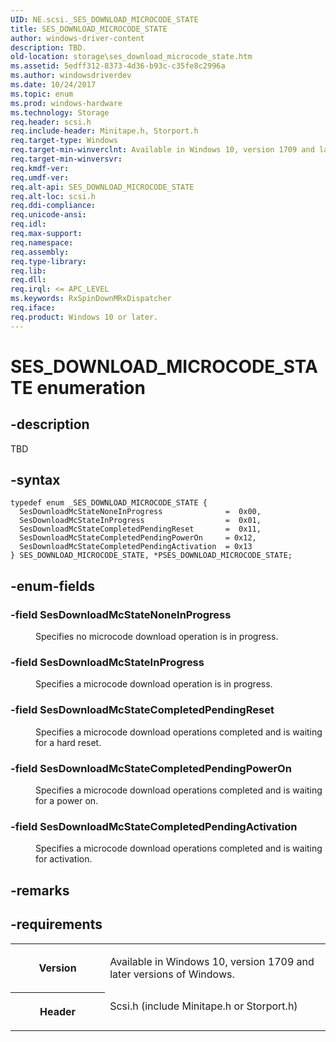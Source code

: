 ```yaml
---
UID: NE.scsi._SES_DOWNLOAD_MICROCODE_STATE
title: SES_DOWNLOAD_MICROCODE_STATE
author: windows-driver-content
description: TBD.
old-location: storage\ses_download_microcode_state.htm
ms.assetid: 5edff312-8373-4d36-b93c-c35fe8c2996a
ms.author: windowsdriverdev
ms.date: 10/24/2017
ms.topic: enum
ms.prod: windows-hardware
ms.technology: Storage
req.header: scsi.h
req.include-header: Minitape.h, Storport.h
req.target-type: Windows
req.target-min-winverclnt: Available in Windows 10, version 1709 and later versions of Windows.
req.target-min-winversvr: 
req.kmdf-ver: 
req.umdf-ver: 
req.alt-api: SES_DOWNLOAD_MICROCODE_STATE
req.alt-loc: scsi.h
req.ddi-compliance: 
req.unicode-ansi: 
req.idl: 
req.max-support: 
req.namespace: 
req.assembly: 
req.type-library: 
req.lib: 
req.dll: 
req.irql: <= APC_LEVEL
ms.keywords: RxSpinDownMRxDispatcher
req.iface: 
req.product: Windows 10 or later.
---
```


# SES_DOWNLOAD_MICROCODE_STATE enumeration



## -description
<p>TBD</p>


## -syntax

````
typedef enum _SES_DOWNLOAD_MICROCODE_STATE { 
  SesDownloadMcStateNoneInProgress              =  0x00,
  SesDownloadMcStateInProgress                  =  0x01,
  SesDownloadMcStateCompletedPendingReset       =  0x11,
  SesDownloadMcStateCompletedPendingPowerOn     = 0x12,
  SesDownloadMcStateCompletedPendingActivation  = 0x13
} SES_DOWNLOAD_MICROCODE_STATE, *PSES_DOWNLOAD_MICROCODE_STATE;
````


## -enum-fields
<dl>

### -field <a id="SesDownloadMcStateNoneInProgress"></a><a id="sesdownloadmcstatenoneinprogress"></a><a id="SESDOWNLOADMCSTATENONEINPROGRESS"></a><b>SesDownloadMcStateNoneInProgress</b>

<dd>
<p>Specifies no microcode download operation is in progress.</p>
</dd>

### -field <a id="SesDownloadMcStateInProgress"></a><a id="sesdownloadmcstateinprogress"></a><a id="SESDOWNLOADMCSTATEINPROGRESS"></a><b>SesDownloadMcStateInProgress</b>

<dd>
<p>Specifies a microcode download operation is in progress.</p>
</dd>

### -field <a id="SesDownloadMcStateCompletedPendingReset"></a><a id="sesdownloadmcstatecompletedpendingreset"></a><a id="SESDOWNLOADMCSTATECOMPLETEDPENDINGRESET"></a><b>SesDownloadMcStateCompletedPendingReset</b>

<dd>
<p>Specifies a microcode download operations completed and is waiting for a hard reset.</p>
</dd>

### -field <a id="SesDownloadMcStateCompletedPendingPowerOn"></a><a id="sesdownloadmcstatecompletedpendingpoweron"></a><a id="SESDOWNLOADMCSTATECOMPLETEDPENDINGPOWERON"></a><b>SesDownloadMcStateCompletedPendingPowerOn</b>

<dd>
<p>Specifies a microcode download operations completed and is waiting for a power on.</p>
</dd>

### -field <a id="SesDownloadMcStateCompletedPendingActivation"></a><a id="sesdownloadmcstatecompletedpendingactivation"></a><a id="SESDOWNLOADMCSTATECOMPLETEDPENDINGACTIVATION"></a><b>SesDownloadMcStateCompletedPendingActivation</b>

<dd>
<p>Specifies a microcode download operations completed and is waiting for activation.</p>
</dd>
</dl>

## -remarks


## -requirements
<table>
<tr>
<th width="30%">
<p>Version</p>
</th>
<td width="70%">
<p>Available in Windows 10, version 1709 and later versions of Windows.</p>
</td>
</tr>
<tr>
<th width="30%">
<p>Header</p>
</th>
<td width="70%">
<dl>
<dt>Scsi.h (include Minitape.h or Storport.h)</dt>
</dl>
</td>
</tr>
</table>